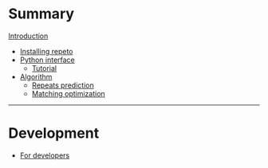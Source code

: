 # Summary

[Introduction](README.md)
- [Installing repeto](install.md)
- [Python interface](py/interface.md)
  - [Tutorial](py/tutorial.md)
- [Algorithm]()
  - [Repeats prediction]()
  - [Matching optimization]()
---
# Development
- [For developers]()
